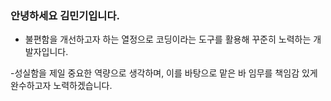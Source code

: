 ### 안녕하세요 김민기입니다.

- 불편함을 개선하고자 하는 열정으로 코딩이라는 도구를 활용해 꾸준히 노력하는 개발자입니다. 

-성실함을 제일 중요한 역량으로 생각하며, 이를 바탕으로 맡은 바 임무를 책임감 있게 완수하고자 노력하겠습니다. 

<!--
**mimgggg4444/mimgggg4444** is a ✨ _special_ ✨ repository because its `README.md` (this file) appears on your GitHub profile.

Here are some ideas to get you started:

- 🔭 I’m currently working on ...
- 🌱 I’m currently learning ...
- 👯 I’m looking to collaborate on ...
- 🤔 I’m looking for help with ...
- 💬 Ask me about ...
- 📫 How to reach me: ...
- 😄 Pronouns: ...
- ⚡ Fun fact: ...
-->
